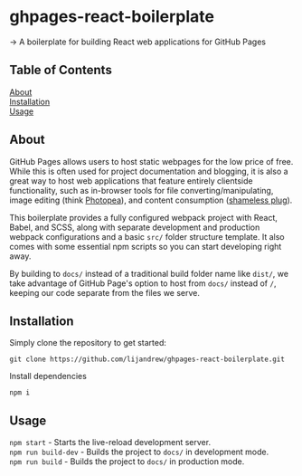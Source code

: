 # ghpages-react-boilerplate

&rarr; A boilerplate for building React web applications for GitHub Pages

## Table of Contents

[About](#about)  
[Installation](#installation)  
[Usage](#usage)

## About

GitHub Pages allows users to host static webpages for the low price of free. While this is often used for project documentation and blogging, it is also a great way to host web applications that feature entirely clientside functionality, such as in-browser tools for file converting/manipulating, image editing (think <a href="https://www.photopea.com/">Photopea</a>), and content consumption (<a href="https://github.com/lijandrew/ame">shameless plug</a>).

This boilerplate provides a fully configured webpack project with React, Babel, and SCSS, along with separate development and production webpack configurations and a basic `src/` folder structure template. It also comes with some essential npm scripts so you can start developing right away.

By building to `docs/` instead of a traditional build folder name like `dist/`, we take advantage of GitHub Page's option to host from `docs/` instead of `/`, keeping our code separate from the files we serve.

## Installation

Simply clone the repository to get started:

    git clone https://github.com/lijandrew/ghpages-react-boilerplate.git


Install dependencies

    npm i

## Usage

`npm start` - Starts the live-reload development server.  
`npm run build-dev` - Builds the project to `docs/` in development mode.  
`npm run build` - Builds the project to `docs/` in production mode.
